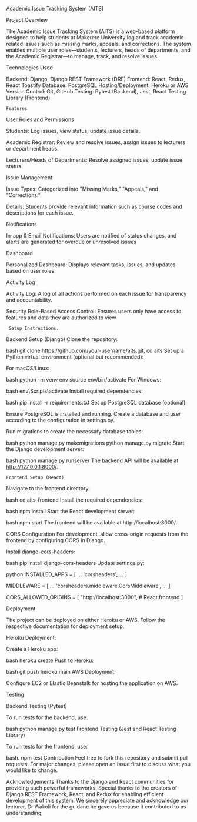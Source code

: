 

Academic Issue Tracking System (AITS)

   Project Overview


The Academic Issue Tracking System (AITS) is a web-based platform designed to help students at Makerere University log and track academic-related issues such as missing marks, appeals, and corrections. The system enables multiple user roles—students, lecturers, heads of departments, and the Academic Registrar—to manage, track, and resolve issues.

Technologies Used

Backend: Django, Django REST Framework (DRF) Frontend: React, Redux, React Toastify Database: PostgreSQL Hosting/Deployment: Heroku or AWS Version Control: Git, GitHub Testing: Pytest (Backend), Jest, React Testing Library (Frontend)

    Features

User Roles and Permissions

Students: Log issues, view status, update issue details.

Academic Registrar: Review and resolve issues, assign issues to lecturers or department heads.

Lecturers/Heads of Departments: Resolve assigned issues, update issue status.

   Issue Management

Issue Types: Categorized into "Missing Marks," "Appeals," and "Corrections."

Details: Students provide relevant information such as course codes and descriptions for each issue.

   
   Notifications

In-app & Email Notifications: Users are notified of status changes, and alerts are generated for overdue or unresolved issues

  Dashboard
 
 Personalized Dashboard: Displays relevant tasks, issues, and updates based on user roles.

   Activity Log
   
Activity Log: A log of all actions performed on each issue for transparency and accountability.

Security
Role-Based Access Control: Ensures users only have access to features and data they are authorized to view

     Setup Instructions.
 
 
 Backend Setup (Django)
Clone the repository:

bash
git clone https://github.com/your-username/aits.git,
cd aits
Set up a Python virtual environment (optional but recommended):

For macOS/Linux:

bash
python -m venv env
source env/bin/activate
For Windows:

bash
env\Scripts\activate
Install required dependencies:

bash
pip install -r requirements.txt
Set up PostgreSQL database (optional):

Ensure PostgreSQL is installed and running. Create a database and user according to the configuration in settings.py.

Run migrations to create the necessary database tables:

bash
python manage.py makemigrations
python manage.py migrate
Start the Django development server:

bash
python manage.py runserver
The backend API will be available at http://127.0.0.1:8000/.

    Frontend Setup (React)

Navigate to the frontend directory:

bash
cd aits-frontend
Install the required dependencies:

bash
npm install
Start the React development server:

bash
npm start
The frontend will be available at http://localhost:3000/.

CORS Configuration
For development, allow cross-origin requests from the frontend by configuring CORS in Django.

Install django-cors-headers:

bash
pip install django-cors-headers
Update settings.py:

python
INSTALLED_APPS = [
    ...
    'corsheaders',
    ...
]

MIDDLEWARE = [
    ...
    'corsheaders.middleware.CorsMiddleware',
    ...
]

CORS_ALLOWED_ORIGINS = [
    "http://localhost:3000",  # React frontend
]
   
   Deployment


The project can be deployed on either Heroku or AWS. Follow the respective documentation for deployment setup.

Heroku Deployment:

Create a Heroku app:

bash
heroku create
Push to Heroku:

bash
git push heroku main
AWS Deployment:

Configure EC2 or Elastic Beanstalk for hosting the application on AWS.

   
   Testing

Backend Testing (Pytest)

To run tests for the backend, use:

bash
python manage.py test
Frontend Testing (Jest and React Testing Library)

To run tests for the frontend, use:

bash.
npm test
Contribution
Feel free to fork this repository and submit pull requests. For major changes, please open an issue first to discuss what you would like to change.

Acknowledgements
Thanks to the Django and React communities for providing such powerful frameworks. Special thanks to the creators of Django REST Framework, React, and Redux for enabling efficient development of this system.
We sincerely appreciate and acknowledge our lecturer, Dr Wakoli for the guidanc he gave us because it contributed to us understanding.



